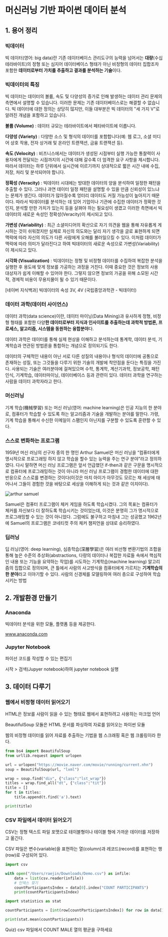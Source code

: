 # 머신러닝 기반 파이썬 데이터 분석

## 1. 용어 정리

### 빅데이터

빅 데이터(영어: big data)란 기존 데이터베이스 관리도구의 능력을 넘어서는 **대량**(수십 테라바이트)의 정형 또는 심지어 데이터베이스 형태가 아닌 비정형의 데이터 집합조차 포함한 **데이터로부터 가치를 추출하고 결과를 분석하는 기술**이다. 



### 빅데이터의 특징 

빅 데이터는 데이터의 볼륨, 속도 및 다양성의 증가로 인해 발생하는 데이터 관리 문제의 측면에서 설명할 수 있습니다. 이러한 문제는 기존 데이터베이스로는 해결할 수 없습니다. 빅 데이터에 대한 정의는 상당히 많지만, 이들 대부분은 빅 데이터의 "세 가지 V"로 알려진 개념을 포함하고 있습니다.

**볼륨 (Volume)** : 데이터 규모는 테라바이트에서 페타바이트에 이릅니다.

**다양성 (Variety)** : 다양한 소스 및 형식의 데이터를 포함합니다(예: 웹 로그, 소셜 미디어 상호 작용, 전자 상거래 및 온라인 트랜잭션, 금융 트랜잭션 등).

**속도 (Velocity)** : 비즈니스에서는 데이터가 생성된 시점부터 실행 가능한 통찰력이 사용자에게 전달되는 시점까지의 시간에 대해 갈수록 더 엄격한 요구 사항을 제시합니다. 따라서 데이터는 하루 단위에서 실시간에 이르기까지 상대적으로 짧은 시간 내에 수집, 저장, 처리 및 분석되어야 합니다.

**정확성 (Veracity)** : 빅데이터 시대에는 방대한 데이터의 양을 분석하여 일정한 패턴을 추출할 수 있다. 그러나 과연 데이터 일정 패턴을 설명할 수 있을 만큼 신뢰성이 있느냐는 문제가 생긴다. 데이터가 많아질수록 엉터리 데이터도 커질 가능성이 높아지기 때문이다. 따라서 빅데이터를 분석하는 데 있어 기업이나 기관에 수집한 데이터가 정확한 것인지, 분석할 만한 가치가 있는지 등을 살펴야 하는 필요성이 생겼고 이러한 측면에서 빅데이터의 새로운 속성인 정확성(Veracity)이 제시되고 있다.

**가변성 (Variability)** : 최근 소셜미디어의 확산으로 자기 의견을 웹을 통해 자유롭게 게시하는 것이 쉬워졌지만 실제로 자신의 의도와는 달리 자기 생각을 글로 표현하게 되면 맥락에 따라 자신의 의도가 다른 사람에게 오해를 불러일으킬 수 있다. 이처럼 데이터가 맥락에 따라 의미가 달라진다고 하여 빅데이터의 새로운 속성으로 가변성(Variability)이 제시되고 있다.

**시각화 (Visualization)** : 빅데이터는 정형 및 비정형 데이터를 수집하여 복잡한 분석을 실행한 후 용도에 맞게 정보를 가공하는 과정을 거친다. 이때 중요한 것은 정보의 사용 대상자가 쉽게 이해할 수 있어야 한다. 그렇지 않으면 정보의 가공을 위해 소모된 시간적, 경제적 비용이 무용지물이 될 수 있기 때문이다.

[네이버 지식백과]  빅데이터의 속성 3V, 4V (국립중앙과학관 - 빅데이터)



### 데이터 과학(데이터 사이언스)

데이터 과학(data science)이란, 데이터 마이닝(Data Mining)과 유사하게 정형, 비정형 형태를 포함한 다양**한 데이터로부터 지식과 인사이트를 추출하는데 과학적 방법론, 프로세스, 알고리즘, 시스템을 동원하는 융합분야**다.

데이터 과학은 데이터를 통해 실제 현상을 이해하고 분석하는데 통계학, 데이터 분석, 기계학습과 연관된 방법론을 통합하는 개념으로 정의되기도 한다.

데이터의 구체적인 내용이 아닌 서로 다른 성질의 내용이나 형식의 데이터에 공통으로 존재하는 성질, 또는 그것들을 다루기 위한 기술의 개발에 착안점을 둔다는 특징을 가진다. 사용되는 기술은 여러분야에 걸쳐있으며 수학, 통계학, 계산기과학, 정보공학, 패턴인식, 기계학습, 데이터마이닝, 데이터베이스 등과 관련이 있다. 데이터 과학을 연구하는 사람을 데이터 과학자라고 한다.

### 머신러닝

기계 학습(機械學習) 또는 머신 러닝(영어: machine learning)은 인공 지능의 한 분야로, 컴퓨터가 학습할 수 있도록 하는 알고리즘과 기술을 개발하는 분야를 말한다. 가령, 기계 학습을 통해서 수신한 이메일이 스팸인지 아닌지를 구분할 수 있도록 훈련할 수 있다.



### 스스로 변화하는 프로그램

1959년 머신 러닝의 선구자 중의 한 명인 Arthur Samuel은 머신 러닝을 “컴퓨터에게 명시적으로 프로그래밍 하지 않고 학습을 할수 있는 능력을 주는 연구 분야”라고 정의하였다. 다시 말하면 머신 러닝 프로그램은 앞서 언급했던 if-then과 같은 구문을 명시적으로 컴퓨터에 프로그래밍하는 것이 아니라 머신 러닝 프로그램이 경험한 데이터에 대한 반응으로 스스로를 변경하는 것이다(이것은 마치 아이가 아무것도 모르는 채 세상에 태어나서 그들이 경험한 것을 바탕으로 세상을 이해하게 되는 것과 같은 이치이다).

![arthur samuel](https://skymind.ai/images/wiki/arthur_samuel.jpg)

Samuel은 컴퓨터 프로그램이 체커 게임을 하도록 학습시켰다. 그의 목표는 컴퓨터가 체커를 자신보다 더 잘하도록 학습시키는 것이었는데, 이것은 분명히 그가 명시적으로 프로그래밍할 수 있는 것이 아니었다. 그럼에도 불구하고 마침내 그는 성공했고 1962년에 Samuel의 프로그램은 코네티컷 주의 체커 챔피언을 상대로 승리하였다.



### 딥러닝

딥 러닝(영어: deep learning), 심층학습(深層學習)은 여러 비선형 변환기법의 조합을 통해 높은 수준의 추상화(abstractions, 다량의 데이터나 복잡한 자료들 속에서 핵심적인 내용 또는 기능을 요약하는 작업)를 시도하는 기계학습(machine learning) 알고리즘의 집합으로 정의되며, 큰 틀에서 사람의 사고방식을 컴퓨터에게 가르치는 **기계학습의 한 분야**라고 이야기할 수 있다. 사람의 신경체를 모델링하여 여러 층으로 구성하여 학습시키는 방법



## 2. 개발환경 만들기

### Anaconda

빅데이터 분석을 위한 모듈, 플랫폼 등을 제공한다.

www.anaconda.com



### Jupyter Notebook

파이선 코드를 작성할 수 있는 편집기

시작 > 검색(Jupyer notebook)하여 jupyter notebook 실행



## 3. 데이터 다루기

### 웹에서 비정형 데이터 읽어오기

HTML은 정보를 사람이 읽을 수 있는 형태로 웹에서 표현하려고 사용하는 마크업 언어

BeautifulSoup 모듈은 HTML 문서를 파싱하여 자료를 읽어오는 파이썬 모듈

웹의 비정형 데이터를 읽어 자료를 추출하는 기법을 웹 스크래핑 혹은 웹 크롤링이라 한다.

```python
from bs4 import BeautifulSoup
from urllib.request import urlopen

url = urlopen("https://movie.naver.com/movie/running/current.nhn")
soup = BeautifulSoup(url, "lxml")

wrap = soup.find("div", {"class":"lst_wrap"}) 
titles = wrap.find_all("dt", {"class":"tit"})
title = []
for t in titles:
	title.append(t.find('a').text)

print(title)
```



### CSV 파일에서 데이터 읽어오기

CSV는 정형 텍스트 파일 포맷으로 테이블형이나 테이블 형에 가까운 데이터를 저장하고 옮긴다.

CSV 파일은 변수(variable)을 표현하는 열(column)과 레코드(record)를 표현하는 행(row)로 구성되어 있다.

```python
import csv

with open("/Users/raejin/Downloads/Demo.csv") as infile:
	data = list(csv.reader(infile))
	# 인덱스 찾기
	countParticipantsIndex = data[0].index("COUNT PARTICIPANTS")
	print(countParticipantsIndex)

import statistics as stat

countParticipants = [int(row[countParticipantsIndex]) for row in data[1:]]

print(stat.mean(countParticipants))
```

Quiz) csv 파일에서 COUNT MALE 열의 평균을 구하세요

